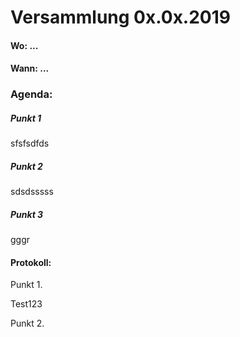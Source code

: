 # Versammlung 0x.0x.2019


####  Wo: ...

####  Wann: ...

### Agenda:

##### Punkt 1
sfsfsdfds
##### Punkt 2
sdsdsssss
##### Punkt 3
gggr

#### Protokoll:

Punkt 1.

Test123

Punkt 2.
